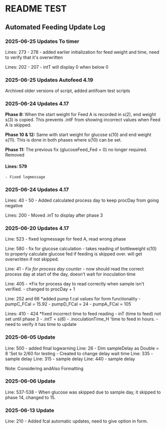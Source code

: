 # README TEST

## Automated Feeding Update Log

### 2025-06-25 Updates To timer

Lines: 273 - 278
    - added earlier initialization for feed weight and time, need to verify that it's overwritten

Lines: 202 - 207
    - intT will display 0 when below 0
### 2025-06-25 Updates Autofeed 4.19

Archived older versions of script, added antifoam test scripts

### 2025-06-24 Updates 4.17

**Phase 8:** When the start weight for Feed A is recorded in s(2), end weight s(3) is copied. This prevents .intF from showing incorrect values when Feed A is skipped.

**Phase 10 & 12:** Same with start weight for glucose s(10) and end weight s(11). This is done in both phases where s(10) can be set.

**Phase 11:** The previous fix (glucoseFeed_Fed = 0) no longer required. Removed

#### Lines: 579 
    - Fixed logmessage


### 2025-06-24 Updates 4.17

Lines: 40 - 50
    - Added calculated process day to keep procDay from going negative

Lines: 200
    - Moved .inT to display after phase 3

### 2025-06-20 Updates 4.17

Line: 523
    - fixed logmessage for feed A, read wrong phase

Line: 580 - fix for glucose calculation
    - takes reading of bottleweight s(10) to properly calculate glucose fed if feeding is skipped over. will get overwritten if not skipped.

Line: 41 - *Fix for process day counter*
    - now should read the correct process day at start of the day, doesn't wait for inoculation time

Line: 405 - *Fix for process day to read correctly when sample isn't verified.
    -   changed to procDay + 1

Line: 252 and 66 *added pump f.cal values for form functionality
    - pumpC_FCal = 15.92
    - pumpD_FCal = 24
    - pumpA_FCal = 105

Lines: 410 - 424 *fixed incorrect time to feed reading
    - inT (time to feed) not set until phase 3
    - .intT = s(6) - .inoculationTime_H 'time to feed in hours. 
    - need to verify it has time to update

### 2025-06-05 Update

Line: 500 
    - added final logwarning
Line: 26
    - Dim sampleDelay as Double = 8 'Set to 2/60 for testing 
    - Created to change delay wait time
Line: 335 - sample delay
Line: 315 - sample delay
Line: 440 - sample delay

Note: Considering andAlso Formatting


### 2025-06-06 Update

Line: 537-538
    - When glucose was skipped due to sample day, it skipped to phase 14, changed to 15.

### 2025-06-13 Update

Line: 210
    - Added fcal automatic updates, need to give option in form.


